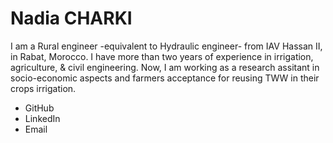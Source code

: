 # Nadia CHARKI
I am a Rural engineer -equivalent to Hydraulic engineer- from IAV Hassan II, in Rabat, Morocco. I have more than two years of experience in irrigation, agriculture, & civil engineering. Now, I am working as a research assitant in socio-economic aspects and farmers acceptance for reusing TWW in their crops irrigation.

* GitHub
* LinkedIn
* Email


